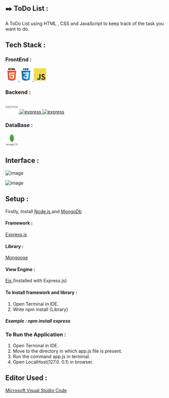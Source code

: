 ## :black_nib: ToDo List : 

A ToDo List using HTML , CSS and JavaScript to keep track of the task you want to do.

## Tech Stack :

### FrontEnd :
<p align="left">  
<a href="https://www.w3schools.com/html/" target="_blank" rel="noreferrer">
<img src="https://raw.githubusercontent.com/devicons/devicon/master/icons/html5/html5-original-wordmark.svg" alt="html5" width="40" height="40"/> </a> 
<a href="https://www.w3schools.com/css/" target="_blank" rel="noreferrer"> 
<img src="https://raw.githubusercontent.com/devicons/devicon/master/icons/css3/css3-original-wordmark.svg" alt="css3" width="40" height="40"/> </a>  
<a href="https://www.w3schools.com/js/" target="_blank" rel="noreferrer">
<img src="https://raw.githubusercontent.com/devicons/devicon/master/icons/javascript/javascript-original.svg" alt="javascript" width="40" height="40"/> </a>
</p>

### Backend :
<a href="https://expressjs.com" target="_blank" rel="noreferrer"> 
<img src="https://raw.githubusercontent.com/devicons/devicon/master/icons/express/express-original-wordmark.svg" alt="express" width="40" height="40"/> </a>
<a href="https://www.npmjs.com/package/ejs" target="_blank" rel="noreferrer"> 
<img src="https://ejspr.com/app/uploads/2021/03/EJS-Monogram_Grass-Green_High-Res.png" alt="express" width="40" height="40"/> </a>
<a href="https://mongoosejs.com/docs/" target="_blank" rel="noreferrer"> 
<img src="https://miro.medium.com/max/1050/1*acfAKaDI7uv5GyFnJmiPhA.png" alt="express" width="40" height="40"/> </a>

### DataBase :
<a href="https://www.mongodb.com/" target="_blank" rel="noreferrer"> 
<img src="https://raw.githubusercontent.com/devicons/devicon/master/icons/mongodb/mongodb-original-wordmark.svg" alt="mongodb" width="40" height="40"/> </a>

## Interface : 
![image](https://user-images.githubusercontent.com/86190033/172572858-ec9320f7-e101-4dc1-9b5c-bd09895c61fa.png)

![image](https://user-images.githubusercontent.com/86190033/172573109-c5ada5b4-a475-4fa5-9ab8-f02a3ede89c7.png)

## Setup : 

Firstly, Install <a href="https://www.w3schools.com/nodejs/default.aspp" target="_blank" rel="noreferrer"> Node.js </a> and <a href="https://www.mongodb.com/docs/manual/installation/" target="_blank" rel="noreferrer"> MongoDb </a>

#### Framework :

<a href="https://expressjs.com" target="_blank" rel="noreferrer"> Express.js </a>

#### Library :

<a href="https://mongoosejs.com/docs/" target="_blank" rel="noreferrer"> Mongoose </a>

#### View Engine :

<a href="https://www.npmjs.com/package/ejs" target="_blank" rel="noreferrer"> Ejs </a>
(Installed with Express.js)

#### To Install framework and library :

1. Open Terminal in IDE.
2. Write npm install {Library}

##### Example : npm install express

### To Run the Application :

1. Open Terminal in IDE.
2. Move to the directory in which app.js file is present.
3. Run the command app.js in terminal.
4. Open LocalHost(127.0. 0.1) in browser.


## Editor Used : 

<a href="https://visualstudio.microsoft.com/" target="_blank" rel="noreferrer"> Microsoft Visual Studio Code </a> 
